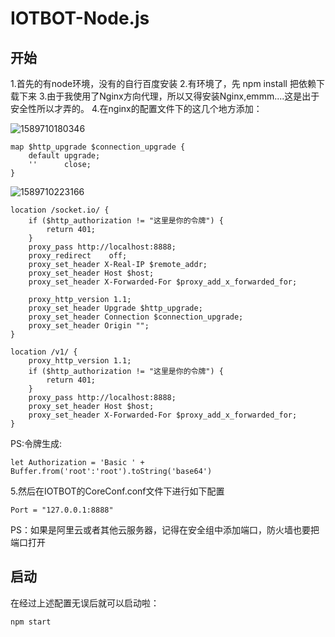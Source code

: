 # IOTBOT-Node.js
## 开始

1.首先的有node环境，没有的自行百度安装
2.有环境了，先 npm install 把依赖下载下来
3.由于我使用了Nginx方向代理，所以又得安装Nginx,emmm....这是出于安全性所以才弄的。
4.在nginx的配置文件下的这几个地方添加：

![1589710180346](C:\Users\Admin\AppData\Roaming\Typora\typora-user-images\1589710180346.png)

```
map $http_upgrade $connection_upgrade {
    default upgrade;
    ''      close;
}
```

![1589710223166](C:\Users\Admin\AppData\Roaming\Typora\typora-user-images\1589710223166.png)



    location /socket.io/ {
        if ($http_authorization != "这里是你的令牌") {
        	return 401;
    	}
        proxy_pass http://localhost:8888;
        proxy_redirect    off;
        proxy_set_header X-Real-IP $remote_addr;
        proxy_set_header Host $host;
        proxy_set_header X-Forwarded-For $proxy_add_x_forwarded_for;
    
        proxy_http_version 1.1;
        proxy_set_header Upgrade $http_upgrade;
        proxy_set_header Connection $connection_upgrade;
        proxy_set_header Origin "";
    }
    
    location /v1/ {
    	proxy_http_version 1.1;
        if ($http_authorization != "这里是你的令牌") {
    		return 401;
    	}
        proxy_pass http://localhost:8888;
        proxy_set_header Host $host;
        proxy_set_header X-Forwarded-For $proxy_add_x_forwarded_for;
    }
PS:令牌生成:

```
let Authorization = 'Basic ' + Buffer.from('root':'root').toString('base64')
```

5.然后在IOTBOT的CoreConf.conf文件下进行如下配置

```
Port = "127.0.0.1:8888"
```

PS：如果是阿里云或者其他云服务器，记得在安全组中添加端口，防火墙也要把端口打开

## 启动

在经过上述配置无误后就可以启动啦：

```
npm start
```

